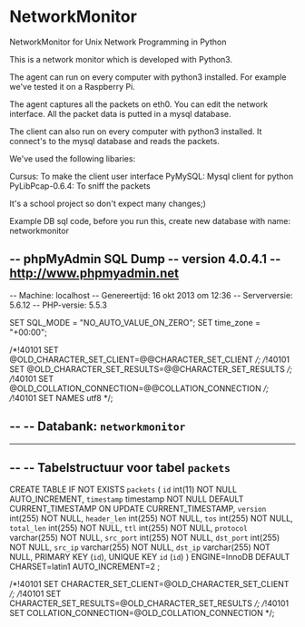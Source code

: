NetworkMonitor
==============

NetworkMonitor for Unix Network Programming in Python


This is a network monitor which is developed with Python3.

The agent can run on every computer with python3 installed. For example we've tested it on a Raspberry Pi. 

The agent captures all the packets on eth0. You can edit the network interface. All the packet data is putted in a mysql database. 

The client can also run on every computer with python3 installed. It connect's to the mysql database and reads the packets. 

We've used the following libaries:

Cursus: To make the client user interface
PyMySQL: Mysql client for python
PyLibPcap-0.6.4: To sniff the packets

It's a school project so don't expect many changes;)


Example DB sql code, before you run this, create new database with name: networkmonitor

-- phpMyAdmin SQL Dump
-- version 4.0.4.1
-- http://www.phpmyadmin.net
--
-- Machine: localhost
-- Genereertijd: 16 okt 2013 om 12:36
-- Serverversie: 5.6.12
-- PHP-versie: 5.5.3

SET SQL_MODE = "NO_AUTO_VALUE_ON_ZERO";
SET time_zone = "+00:00";


/*!40101 SET @OLD_CHARACTER_SET_CLIENT=@@CHARACTER_SET_CLIENT */;
/*!40101 SET @OLD_CHARACTER_SET_RESULTS=@@CHARACTER_SET_RESULTS */;
/*!40101 SET @OLD_COLLATION_CONNECTION=@@COLLATION_CONNECTION */;
/*!40101 SET NAMES utf8 */;

--
-- Databank: `networkmonitor`
--

-- --------------------------------------------------------

--
-- Tabelstructuur voor tabel `packets`
--

CREATE TABLE IF NOT EXISTS `packets` (
  `id` int(11) NOT NULL AUTO_INCREMENT,
  `timestamp` timestamp NOT NULL DEFAULT CURRENT_TIMESTAMP ON UPDATE CURRENT_TIMESTAMP,
  `version` int(255) NOT NULL,
  `header_len` int(255) NOT NULL,
  `tos` int(255) NOT NULL,
  `total_len` int(255) NOT NULL,
  `ttl` int(255) NOT NULL,
  `protocol` varchar(255) NOT NULL,
  `src_port` int(255) NOT NULL,
  `dst_port` int(255) NOT NULL,
  `src_ip` varchar(255) NOT NULL,
  `dst_ip` varchar(255) NOT NULL,
  PRIMARY KEY (`id`),
  UNIQUE KEY `id` (`id`)
) ENGINE=InnoDB  DEFAULT CHARSET=latin1 AUTO_INCREMENT=2 ;

/*!40101 SET CHARACTER_SET_CLIENT=@OLD_CHARACTER_SET_CLIENT */;
/*!40101 SET CHARACTER_SET_RESULTS=@OLD_CHARACTER_SET_RESULTS */;
/*!40101 SET COLLATION_CONNECTION=@OLD_COLLATION_CONNECTION */;

